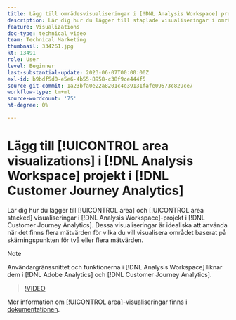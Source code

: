 ```yaml
---
title: Lägg till områdesvisualiseringar i [!DNL Analysis Workspace] projekt
description: Lär dig hur du lägger till staplade visualiseringar i områden och ytor i [!DNL Analysis Workspace] projekt i [!DNL Customer Journey Analytics].
feature: Visualizations
doc-type: technical video
team: Technical Marketing
thumbnail: 334261.jpg
kt: 13491
role: User
level: Beginner
last-substantial-update: 2023-06-07T00:00:00Z
exl-id: b9bdf5d0-e5e6-4b55-8958-c38f9ce444f5
source-git-commit: 1a23bfa0e22a8201c4e39131fafe09573c829ce7
workflow-type: tm+mt
source-wordcount: '75'
ht-degree: 0%

---
```


# Lägg till [!UICONTROL area visualizations] i [!DNL Analysis Workspace] projekt i [!DNL Customer Journey Analytics]

Lär dig hur du lägger till [!UICONTROL area] och [!UICONTROL area stacked] visualiseringar i [!DNL Analysis Workspace]-projekt i [!DNL Customer Journey Analytics]. Dessa visualiseringar är idealiska att använda när det finns flera mätvärden för vilka du vill visualisera området baserat på skärningspunkten för två eller flera mätvärden.

>[!NOTE]
>
>Användargränssnittet och funktionerna i [!DNL Analysis Workspace] liknar dem i [!DNL Adobe Analytics] och [!DNL Customer Journey Analytics].

>[!VIDEO](https://video.tv.adobe.com/v/334261/?quality=12&learn=on)

Mer information om [!UICONTROL area]-visualiseringar finns i [dokumentationen](https://experienceleague.adobe.com/docs/analytics-platform/using/cja-workspace/visualizations/area.html?lang=sv-SE).
